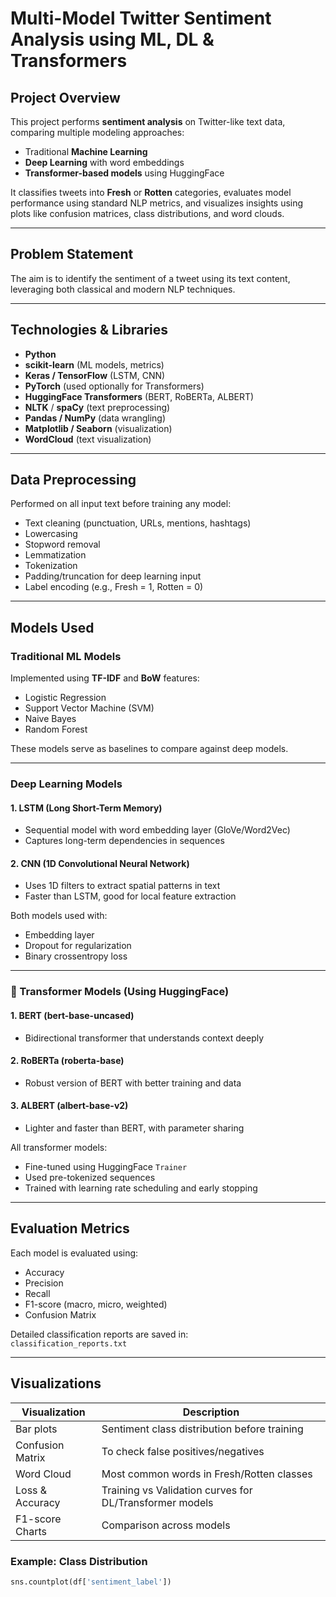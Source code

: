 #  Multi-Model Twitter Sentiment Analysis using ML, DL & Transformers

##  Project Overview

This project performs **sentiment analysis** on Twitter-like text data, comparing multiple modeling approaches:
- Traditional **Machine Learning**
- **Deep Learning** with word embeddings
- **Transformer-based models** using HuggingFace

It classifies tweets into **Fresh** or **Rotten** categories, evaluates model performance using standard NLP metrics, and visualizes insights using plots like confusion matrices, class distributions, and word clouds.

---

## Problem Statement

The aim is to identify the sentiment of a tweet using its text content, leveraging both classical and modern NLP techniques.

---

##  Technologies & Libraries

- **Python**
- **scikit-learn** (ML models, metrics)
- **Keras / TensorFlow** (LSTM, CNN)
- **PyTorch** (used optionally for Transformers)
- **HuggingFace Transformers** (BERT, RoBERTa, ALBERT)
- **NLTK** / **spaCy** (text preprocessing)
- **Pandas / NumPy** (data wrangling)
- **Matplotlib / Seaborn** (visualization)
- **WordCloud** (text visualization)

---

##  Data Preprocessing

Performed on all input text before training any model:
- Text cleaning (punctuation, URLs, mentions, hashtags)
- Lowercasing
- Stopword removal
- Lemmatization
- Tokenization
- Padding/truncation for deep learning input
- Label encoding (e.g., Fresh = 1, Rotten = 0)

---

##  Models Used

###  Traditional ML Models
Implemented using **TF-IDF** and **BoW** features:
- Logistic Regression
- Support Vector Machine (SVM)
- Naive Bayes
- Random Forest

 These models serve as baselines to compare against deep models.

---

###  Deep Learning Models

#### 1. **LSTM (Long Short-Term Memory)**
- Sequential model with word embedding layer (GloVe/Word2Vec)
- Captures long-term dependencies in sequences

#### 2. **CNN (1D Convolutional Neural Network)**
- Uses 1D filters to extract spatial patterns in text
- Faster than LSTM, good for local feature extraction

 Both models used with:
- Embedding layer
- Dropout for regularization
- Binary crossentropy loss

---

### 🔹 Transformer Models (Using HuggingFace)

#### 1. **BERT (bert-base-uncased)**
- Bidirectional transformer that understands context deeply

#### 2. **RoBERTa (roberta-base)**
- Robust version of BERT with better training and data

#### 3. **ALBERT (albert-base-v2)**
- Lighter and faster than BERT, with parameter sharing

 All transformer models:
- Fine-tuned using HuggingFace `Trainer`
- Used pre-tokenized sequences
- Trained with learning rate scheduling and early stopping

---

##  Evaluation Metrics

Each model is evaluated using:
- Accuracy
- Precision
- Recall
- F1-score (macro, micro, weighted)
- Confusion Matrix

 Detailed classification reports are saved in:  
`classification_reports.txt`

---

##  Visualizations

| Visualization | Description |
|---------------|-------------|
|  Bar plots | Sentiment class distribution before training |
|  Confusion Matrix | To check false positives/negatives |
|  Word Cloud | Most common words in Fresh/Rotten classes |
|  Loss & Accuracy | Training vs Validation curves for DL/Transformer models |
|  F1-score Charts | Comparison across models |

###  Example: Class Distribution
```python
sns.countplot(df['sentiment_label'])
